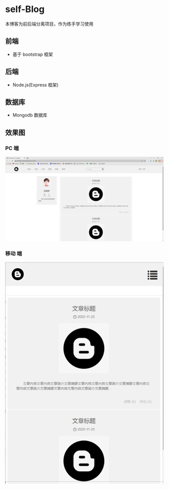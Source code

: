 <!--
 * @Author: Petrichor 572752189@qq.com
 * @Date: 2022-12-17 17:45:19
 * @LastEditors: Petrichor 572752189@qq.com
 * @LastEditTime: 2022-12-17 17:53:21
 * @FilePath: \blog\README.md
 * @Description:
 *
 * Copyright (c) 2022 by Petrichor 572752189@qq.com, All Rights Reserved.
-->

# self-Blog

本博客为前后端分离项目，作为练手学习使用

## 前端

- 基于 bootstrap 框架

## 后端

- Node.js(Express 框架)

## 数据库

- Mongodb 数据库

## 效果图

### PC 端

<img src=".\myBlog\public\img\PC.jpg"></img>

### 移动 端

<img src=".\myBlog\public\img\Mobile.jpg"></img>
